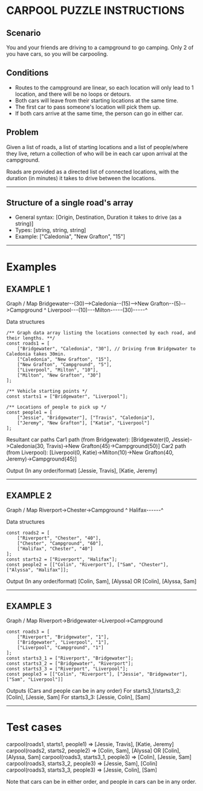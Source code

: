 CARPOOL PUZZLE INSTRUCTIONS
===========================
## Scenario
You and your friends are driving to a campground to go camping.
Only 2 of you have cars, so you will be carpooling.

## Conditions
 -   Routes to the campground are linear, so each location will only lead to 1 location, and
     there will be no loops or detours.
 -   Both cars will leave from their starting locations at the same time.
 -   The first car to pass someone's location will pick them up.
 -   If both cars arrive at the same time, the person can go in either car.

## Problem
Given a list of roads, a list of starting locations and a list of people/where they live, return
a collection of who will be in each car upon arrival at the campground.

Roads are provided as a directed list of connected locations, with the duration (in minutes) it
takes to drive between the locations.

--------------------------------------------------------------------------------
## Structure of a single road's array
-   General syntax: [Origin, Destination, Duration it takes to drive (as a string)]
-   Types:          [string, string, string]
-   Example:        ["Caledonia", "New Grafton", "15"]

----------------------------------------------------------------------------------------------------
Examples
========
## EXAMPLE 1
Graph / Map
    Bridgewater--(30)-->Caledonia--(15)-->New Grafton--(5)-->Campground
                                           ^
    Liverpool---(10)---Milton-----(30)-----^

Data structures
```JS
/** Graph data array listing the locations connected by each road, and their lengths. **/
const roads1 = [
    ["Bridgewater", "Caledonia", "30"], // Driving from Bridgewater to Caledonia takes 30min.
    ["Caledonia", "New Grafton", "15"],
    ["New Grafton", "Campground", "5"],
    ["Liverpool", "Milton", "10"],
    ["Milton", "New Grafton", "30"]
];

/** Vehicle starting points */
const starts1 = ["Bridgewater", "Liverpool"];

/** Locations of people to pick up */
const people1 = [
    ["Jessie", "Bridgewater"], ["Travis", "Caledonia"],
    ["Jeremy", "New Grafton"], ["Katie", "Liverpool"]
];
```

Resultant car paths
    Car1 path (from Bridgewater):
        [Bridgewater(0, Jessie)->Caledonia(30, Travis)->New Grafton(45)->Campground(50)]
    Car2 path (from Liverpool):
        [Liverpool(0, Katie)->Milton(10)->New Grafton(40, Jeremy)->Campground(45)]

Output (In any order/format)
    [Jessie, Travis], [Katie, Jeremy]

--------------------------------------------------------------------------------
## EXAMPLE 2
Graph / Map
    Riverport->Chester->Campground
                 ^
    Halifax------^

Data structures
```JS
const roads2 = [
    ["Riverport", "Chester", "40"],
    ["Chester", "Campground", "60"],
    ["Halifax", "Chester", "40"]
];
const starts2 = ["Riverport", "Halifax"];
const people2 = [["Colin", "Riverport"], ["Sam", "Chester"], ["Alyssa", "Halifax"]];
```

Output (In any order/format)
    [Colin, Sam], [Alyssa] OR [Colin], [Alyssa, Sam]

--------------------------------------------------------------------------------
## EXAMPLE 3
Graph / Map
    Riverport->Bridgewater->Liverpool->Campground

```JS
const roads3 = [
    ["Riverport", "Bridgewater", "1"],
    ["Bridgewater", "Liverpool", "1"],
    ["Liverpool", "Campground", "1"]
];
const starts3_1 = ["Riverport", "Bridgewater"];
const starts3_2 = ["Bridgewater", "Riverport"];
const starts3_3 = ["Riverport", "Liverpool"];
const people3 = [["Colin", "Riverport"], ["Jessie", "Bridgewater"], ["Sam", "Liverpool"]]
```

Outputs (Cars and people can be in any order)
    For starts3_1/starts3_2:  [Colin], [Jessie, Sam]
    For starts3_3:            [Jessie, Colin], [Sam]

----------------------------------------------------------------------------------------------------
Test cases
==========
carpool(roads1, starts1, people1) => [Jessie, Travis], [Katie, Jeremy]
carpool(roads2, starts2, people2) => [Colin, Sam], [Alyssa] OR [Colin], [Alyssa, Sam]
carpool(roads3, starts3_1, people3) => [Colin], [Jessie, Sam]
carpool(roads3, starts3_2, people3) => [Jessie, Sam], [Colin]
carpool(roads3, starts3_3, people3) => [Jessie, Colin], [Sam]

Note that cars can be in either order, and people in cars can be in any order.
